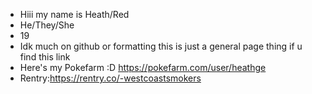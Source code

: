 - Hiii my name is Heath/Red
- He/They/She
- 19
- Idk much on github or formatting this is just a general page thing if u find this link
- Here's my Pokefarm :D https://pokefarm.com/user/heathge
- Rentry:https://rentry.co/-westcoastsmokers
<!---
heathve/heathve is a ✨ special ✨ repository because its `README.md` (this file) appears on your GitHub profile.
You can click the Preview link to take a look at your changes.
--->
